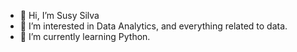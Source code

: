 - 👋 Hi, I’m Susy Silva
- 👀 I’m interested in Data Analytics, and everything related to data.
- 🌱 I’m currently learning Python.

<!---
sss-data/sss-data is a ✨ special ✨ repository because its `README.md` (this file) appears on your GitHub profile.
You can click the Preview link to take a look at your changes.
--->
